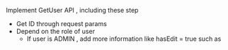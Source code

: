 Implement GetUser API , including these step
- Get ID through request params
- Depend on the role of user 
  + If user is ADMIN , add more information like hasEdit = true such as
